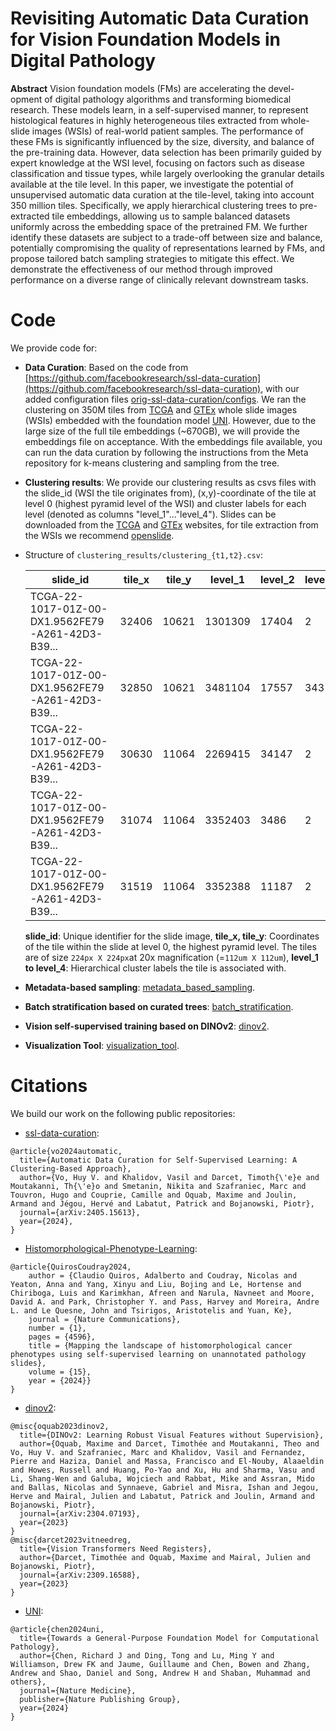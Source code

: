 # Revisiting Automatic Data Curation for Vision Foundation Models in Digital Pathology

**Abstract** Vision foundation models (FMs) are accelerating the devel- opment of digital pathology algorithms and transforming biomedical research. These models learn, in a self-supervised manner, to represent histological features in highly heterogeneous tiles extracted from whole-slide images (WSIs) of real-world patient samples. The performance of these FMs is significantly influenced by the size, diversity, and balance of the pre-training data. However, data selection has been primarily guided by expert knowledge at the WSI level, focusing on factors such as disease classification and tissue types, while largely overlooking the granular details available at the tile level. In this paper, we investigate the potential of unsupervised automatic data curation at the tile-level, taking into account 350 million tiles. Specifically, we apply hierarchical clustering trees to pre-extracted tile embeddings, allowing us to sample balanced datasets uniformly across the embedding space of the pretrained FM. We further identify these datasets are subject to a trade-off between size and balance, potentially compromising the quality of representations learned by FMs, and propose tailored batch sampling strategies to mitigate this effect. We demonstrate the effectiveness of our method through improved performance on a diverse range of clinically relevant downstream tasks.

# Code
We provide code for:
* **Data Curation**: Based on the code from [https://github.com/facebookresearch/ssl-data-curation](https://github.com/facebookresearch/ssl-data-curation), with our added configuration files [orig-ssl-data-curation/configs](https://github.com/facebookresearch/ssl-data-curation/tree/63b3073db596d2fddf9eeb83112cbcedbda81419/configs). We ran the clustering on 350M tiles from [TCGA](https://portal.gdc.cancer.gov/) and [GTEx](https://www.gtexportal.org/home/histologyPage) whole slide images (WSIs) embedded with the foundation model [UNI](https://huggingface.co/MahmoodLab/UNI). However, due to the large size of the full tile embeddings (~670GB), we will provide the embeddings file on acceptance. With the embeddings file available, you can run the data curation by following the instructions from the Meta repository for k-means clustering and sampling from the tree.
* **Clustering results**: We provide our clustering results as csvs files with the slide_id (WSI the tile originates from), (x,y)-coordinate of the tile at level 0 (highest pyramid level of the WSI) and cluster labels for each level (denoted as columns "level_1"..."level_4"). Slides can be downloaded from the [TCGA](https://portal.gdc.cancer.gov/) and [GTEx](https://www.gtexportal.org/home/histologyPage) websites, for tile extraction from the WSIs we recommend [openslide](https://openslide.org/api/python/).
* Structure of `clustering_results/clustering_{t1,t2}.csv`:

  	| slide\_id                                         | tile\_x | tile\_y | level\_1 | level\_2 | level\_3 | level\_4 |
	| ------------------------------------------------- | ------- | ------- | -------- | -------- | -------- | -------- |
	| TCGA-22-1017-01Z-00-DX1.9562FE79-A261-42D3-B39... | 32406   | 10621   | 1301309  | 17404    | 2        | 24       |
	| TCGA-22-1017-01Z-00-DX1.9562FE79-A261-42D3-B39... | 32850   | 10621   | 3481104  | 17557    | 343      | 8        |
	| TCGA-22-1017-01Z-00-DX1.9562FE79-A261-42D3-B39... | 30630   | 11064   | 2269415  | 34147    | 2        | 24       |
	| TCGA-22-1017-01Z-00-DX1.9562FE79-A261-42D3-B39... | 31074   | 11064   | 3352403  | 3486     | 2        | 24       |
	| TCGA-22-1017-01Z-00-DX1.9562FE79-A261-42D3-B39... | 31519   | 11064   | 3352388  | 11187    | 2        | 24       |

  **slide\_id**: Unique identifier for the slide image, **tile\_x, tile\_y**: Coordinates of the tile within the slide at level 0, the highest pyramid level. The tiles are of size `224px X 224px`at 20x magnification (=`112um X 112um`), **level\_1 to level\_4**: Hierarchical cluster labels the tile is associated with.
* **Metadata-based sampling**: [metadata_based_sampling](metadata_based_sampling).
* **Batch stratification based on curated trees**: [batch_stratification](batch_stratification).
* **Vision self-supervised training based on DINOv2**: [dinov2](dinov2).
* **Visualization Tool**: [visualization_tool](visualization_tool).


# Citations
We build our work on the following public repositories:

-  [ssl-data-curation](https://github.com/facebookresearch/ssl-data-curation):
```
@article{vo2024automatic,
  title={Automatic Data Curation for Self-Supervised Learning: A Clustering-Based Approach},
  author={Vo, Huy V. and Khalidov, Vasil and Darcet, Timoth{\'e}e and Moutakanni, Th{\'e}o and Smetanin, Nikita and Szafraniec, Marc and Touvron, Hugo and Couprie, Camille and Oquab, Maxime and Joulin, Armand and Jégou, Hervé and Labatut, Patrick and Bojanowski, Piotr},
  journal={arXiv:2405.15613},
  year={2024},
}
```
- [Histomorphological-Phenotype-Learning](https://github.com/AdalbertoCq/Histomorphological-Phenotype-Learning/tree/master):
```
@article{QuirosCoudray2024,
	author = {Claudio Quiros, Adalberto and Coudray, Nicolas and Yeaton, Anna and Yang, Xinyu and Liu, Bojing and Le, Hortense and Chiriboga, Luis and Karimkhan, Afreen and Narula, Navneet and Moore, David A. and Park, Christopher Y. and Pass, Harvey and Moreira, Andre L. and Le Quesne, John and Tsirigos, Aristotelis and Yuan, Ke},
	journal = {Nature Communications},
	number = {1},
	pages = {4596},
	title = {Mapping the landscape of histomorphological cancer phenotypes using self-supervised learning on unannotated pathology slides},
	volume = {15},
	year = {2024}}
}
```

- [dinov2](https://github.com/facebookresearch/dinov2):
```
@misc{oquab2023dinov2,
  title={DINOv2: Learning Robust Visual Features without Supervision},
  author={Oquab, Maxime and Darcet, Timothée and Moutakanni, Theo and Vo, Huy V. and Szafraniec, Marc and Khalidov, Vasil and Fernandez, Pierre and Haziza, Daniel and Massa, Francisco and El-Nouby, Alaaeldin and Howes, Russell and Huang, Po-Yao and Xu, Hu and Sharma, Vasu and Li, Shang-Wen and Galuba, Wojciech and Rabbat, Mike and Assran, Mido and Ballas, Nicolas and Synnaeve, Gabriel and Misra, Ishan and Jegou, Herve and Mairal, Julien and Labatut, Patrick and Joulin, Armand and Bojanowski, Piotr},
  journal={arXiv:2304.07193},
  year={2023}
}
@misc{darcet2023vitneedreg,
  title={Vision Transformers Need Registers},
  author={Darcet, Timothée and Oquab, Maxime and Mairal, Julien and Bojanowski, Piotr},
  journal={arXiv:2309.16588},
  year={2023}
}
```
- [UNI](https://huggingface.co/MahmoodLab/UNI):
```
@article{chen2024uni,
  title={Towards a General-Purpose Foundation Model for Computational Pathology},
  author={Chen, Richard J and Ding, Tong and Lu, Ming Y and Williamson, Drew FK and Jaume, Guillaume and Chen, Bowen and Zhang, Andrew and Shao, Daniel and Song, Andrew H and Shaban, Muhammad and others},
  journal={Nature Medicine},
  publisher={Nature Publishing Group},
  year={2024}
}
```
